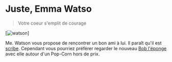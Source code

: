 <!-- Juste, Emma Watson --> 
# Juste, Emma Watso
> Votre coeur s'emplit de courage

[![watson](https://upload.wikimedia.org/wikipedia/commons/7/7f/Emma_Watson_2013.jpg)]

Me. Watson vous propose de rencontrer un bon ami à lui. Il paraît qu'il est [scribe](vouss.md). Cependant
vous pourriez préférer regarder le nouveau [Bob l'éponge](ledos.md) avec elle autour d'un Pop-Corn hors de prix. 
